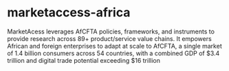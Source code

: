 # marketaccess-africa
MarketAcess leverages AfCFTA policies, frameworks, and instruments to provide research across 89+ product/service value chains. It empowers African and foreign enterprises to adapt at scale to AfCFTA, a single market of 1.4 billion consumers across 54 countries, with a combined GDP of $3.4 trillion and digital trade potential exceeding $16 trillion
